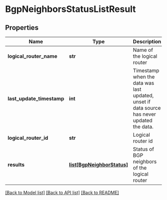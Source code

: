 # BgpNeighborsStatusListResult

## Properties
Name | Type | Description | Notes
------------ | ------------- | ------------- | -------------
**logical_router_name** | **str** | Name of the logical router | [optional] 
**last_update_timestamp** | **int** | Timestamp when the data was last updated, unset if data source has never updated the data. | [optional] 
**logical_router_id** | **str** | Logical router id | [optional] 
**results** | [**list[BgpNeighborStatus]**](BgpNeighborStatus.md) | Status of BGP neighbors of the logical router | [optional] 

[[Back to Model list]](../README.md#documentation-for-models) [[Back to API list]](../README.md#documentation-for-api-endpoints) [[Back to README]](../README.md)

